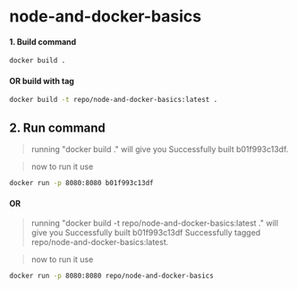 # node-and-docker-basics

#### 1. Build command

```bash
docker build .
```

#### OR build with tag

```bash
docker build -t repo/node-and-docker-basics:latest .
```

## 2. Run command

> running "docker build ." will give you Successfully built b01f993c13df.

> now to run it use

```bash
docker run -p 8080:8080 b01f993c13df
```

#### OR

> running "docker build -t repo/node-and-docker-basics:latest ." will give you Successfully built b01f993c13df Successfully tagged repo/node-and-docker-basics:latest.

> now to run it use

```bash
docker run -p 8080:8080 repo/node-and-docker-basics
```
